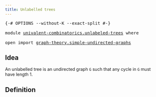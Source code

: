 ```yaml
---
title: Unlabelled trees
---
```


<pre class="Agda"><a id="42" class="Symbol">{-#</a> <a id="46" class="Keyword">OPTIONS</a> <a id="54" class="Pragma">--without-K</a> <a id="66" class="Pragma">--exact-split</a> <a id="80" class="Symbol">#-}</a>

<a id="85" class="Keyword">module</a> <a id="92" href="univalent-combinatorics.unlabeled-trees.html" class="Module">univalent-combinatorics.unlabeled-trees</a> <a id="132" class="Keyword">where</a>

<a id="139" class="Keyword">open</a> <a id="144" class="Keyword">import</a> <a id="151" href="graph-theory.simple-undirected-graphs.html" class="Module">graph-theory.simple-undirected-graphs</a>
</pre>
## Idea

An unlabelled tree is an undirected graph `G` such that any cycle in `G` must have length 1.

## Definition

<pre class="Agda">
</pre>